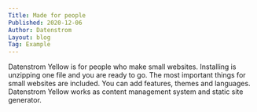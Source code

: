 ```yaml
---
Title: Made for people
Published: 2020-12-06
Author: Datenstrom
Layout: blog
Tag: Example
---
```

Datenstrom Yellow is for people who make small websites. Installing is unzipping one file and you are ready to go. The most important things for small websites are included. You can add features, themes and languages. Datenstrom Yellow works as content management system and static site generator.
